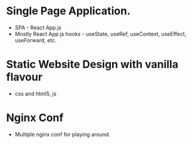 # Single Page Application.

* SPA - React App.js
* Mostly React App.js hooks - useState, useRef, useContext, useEffect, useForward, etc.


# Static Website Design with vanilla flavour
* css and html5, js

# Nginx Conf
* Multiple nginx conf for playing around.


